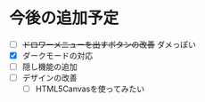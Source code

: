 # 今後の追加予定
- [ ] ~~ドロワーメニューを出すボタンの改善~~ ダメっぽい
- [x] ダークモードの対応
- [ ] 隠し機能の追加
- [ ] デザインの改善
    - [ ] HTML5Canvasを使ってみたい